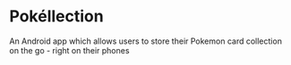 # Pokéllection
An Android app which allows users to store their Pokemon card collection on the go - right on their phones
